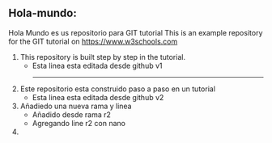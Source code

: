 ## Hola-mundo:
  Hola Mundo es us repositorio para GIT tutorial
  This is an example repository for the GIT tutorial on https://www.w3schools.com
  
1. This repository is built step by step in the tutorial.  
    - Esta linea esta editada desde github v1
      - - - 
2. Este repositorio esta construido paso a paso en un tutorial  
    - Esta linea esta editada desde github v2  
3. Añadiedo una nueva rama y linea  
    - Añadido desde rama r2
    - Agregando line r2 con nano
4.
